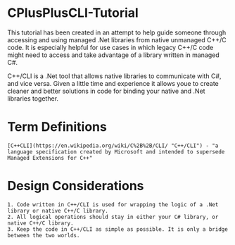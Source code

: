 # CPlusPlusCLI-Tutorial

This tutorial has been created in an attempt to help guide someone through accessing and using managed .Net libraries
from native unmanaged C++/C code. It is especially helpful for use cases in which legacy C++/C code might need to access
and take advantage of a library written in managed C#.

C++/CLI is a .Net tool that allows native libraries to communicate with C#, and vice versa. Given a little time and
experience it allows youe to create cleaner and better solutions in code for binding your native and .Net libraries together.

# Term Definitions

	[C++CLI](https://en.wikipedia.org/wiki/C%2B%2B/CLI/ "C++/CLI") - "a language specification created by Microsoft and intended to supersede Managed Extensions for C++"

# Design Considerations

	1. Code written in C++/CLI is used for wrapping the logic of a .Net library or native C++/C library.
	2. All logical operations should stay in either your C# library, or native C++/C library.
	3. Keep the code in C++/CLI as simple as possible. It is only a bridge between the two worlds.